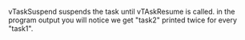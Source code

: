 vTaskSuspend suspends the task until vTAskResume is called. in the program output you will notice we get "task2" printed twice for every "task1". 